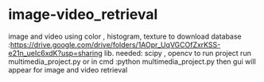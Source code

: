 # image-video_retrieval
image and video using color , histogram, texture
to download database :https://drive.google.com/drive/folders/1AOpr_UqVGCOfZxrKSS-e21n_ueIc6xdK?usp=sharing
lib. needed: scipy , opencv
to run project run multimedia_project.py or in cmd :python multimedia_project.py then gui will appear for image and video retrieval 

